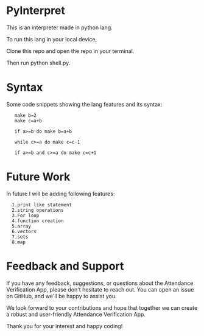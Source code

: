 # PyInterpret

This is an interpreter made in python lang.

To run this lang in your local device,

Clone this repo and open the repo in your terminal.

Then run python shell.py.

# Syntax

Some code snippets showing the lang features and its syntax:

```make a=2
   make b=2
   make c=a+b

   if a>=b do make b=a+b

   while c>=a do make c=c-1

   if a>=b and c>=a do make c=c+1

```

# Future Work


In future  I will be adding following features:

      1.print like statement
      2.string operations
      3.For loop
      4.function creation
      5.array 
      6.vectors
      7.sets
      8.map



# Feedback and Support


If you have any feedback, suggestions, or questions about the Attendance Verification App, please don't hesitate to reach out. You can open an issue on GitHub, and we'll be happy to assist you.

We look forward to your contributions and hope that together we can create a robust and user-friendly Attendance Verification App.

Thank you for your interest and happy coding!    

